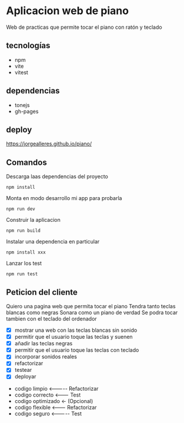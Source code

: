 
# Aplicacion web de piano
Web de practicas que permite tocar el piano con ratón y teclado

## tecnologías
- npm
- vite
- vitest

## dependencias
- tonejs
- gh-pages

## deploy
https://jorgealleres.github.io/piano/

## Comandos
Descarga laas dependencias del proyecto
```
npm install
```

Monta en modo desarrollo mi app para probarla
```
npm run dev
```

Construir la aplicacion
```
npm run build
```

Instalar una dependencia en particular
```
npm install xxx
```

Lanzar los test
```
npm run test
```


## Peticion del cliente
Quiero una pagina web que permita tocar el piano
Tendra tanto teclas blancas como negras
Sonara como un piano de verdad
Se podra tocar tambien con el teclado del ordenador

- [x] mostrar una web con las teclas blancas sin sonido
- [x] permitir que el usuario toque las teclas y suenen
- [x] añadir las teclas negras
- [x] permitir que el usuario toque las teclas con teclado
- [x] incorporar sonidos reales
- [x] refactorizar
- [X] testear
- [x] deployar

- codigo limpio <----- Refactorizar
- codigo correcto <--- Test
- codigo optimizado <- (Opcional)
- codigo flexible <--- Refactorizar
- codigo seguro <----- Test